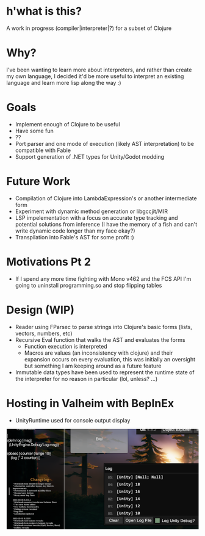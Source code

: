 # h'what is this?
A work in progress (compiler|interpreter|?) for a subset of Clojure

# Why?
I've been wanting to learn more about interpreters, and rather than create my own language, I decided it'd be more useful to interpret an existing language and learn more lisp along the way :)

# Goals
- Implement enough of Clojure to be useful
- Have some fun
- ??
- Port parser and one mode of execution (likely AST interpretation) to be compatible with Fable
- Support generation of .NET types for Unity/Godot modding

# Future Work
- Compilation of Clojure into LambdaExpression's or another intermediate form
- Experiment with dynamic method generation or libgccjit/MIR
- LSP impelementation with a focus on accurate type tracking and potential solutions from inference (I have the memory of a fish and can't write dynamic code longer than my face okay?)
- Transpilation into Fable's AST for some profit :)

# Motivations Pt 2
- If I spend any more time fighting with Mono v462 and the FCS API I'm going to uninstall programming.so and stop flipping tables

# Design (WIP)
- Reader using FParsec to parse strings into Clojure's basic forms (lists, vectors, numbers, etc)
- Recursive Eval function that walks the AST and evaluates the forms
  - Function execution is interpreted
  - Macros are values (an inconsistency with clojure) and their expansion occurs on every evaluation, this was initially an oversight but something I am keeping around as a future feature
- Immutable data types have been used to represent the runtime state of the interpreter for no reason in particular (lol, unless? ...)

# Hosting in Valheim with BepInEx 
- UnityRuntime used for console output display
 
![Picture](unity_demo.png)